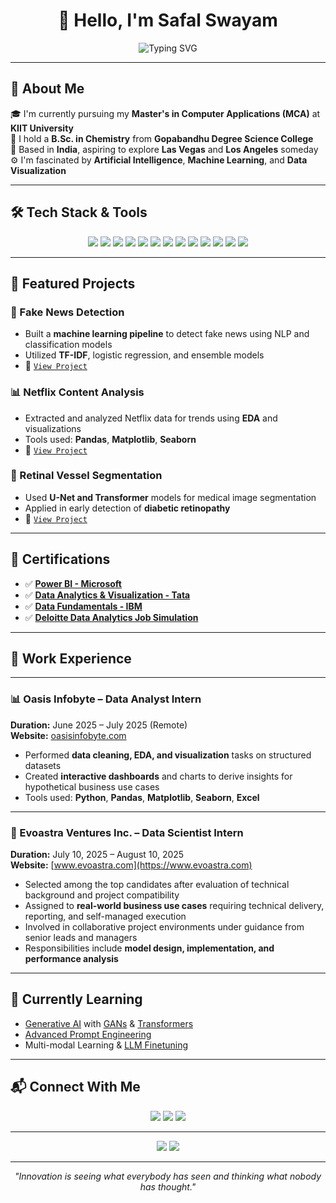 <h1 align="center">👋 Hello, I'm Safal Swayam</h1>
<p align="center">
  <img src="https://readme-typing-svg.demolab.com?font=Fira+Code&weight=700&size=18&pause=1000&center=true&vCenter=true&width=435&lines=Data+Science+Enthusiast+%7C+MCA+Student;Data+Analyst+%7C+ML+Practitioner;Passionate+about+AI/ML+and+Generative+AI" alt="Typing SVG" />
</p>

---

## 🧠 About Me

🎓 I'm currently pursuing my **Master's in Computer Applications (MCA)** at **KIIT University**  
🔬 I hold a **B.Sc. in Chemistry** from **Gopabandhu Degree Science College**  
📍 Based in **India**, aspiring to explore **Las Vegas** and **Los Angeles** someday  
⚙️ I'm fascinated by **Artificial Intelligence**, **Machine Learning**, and **Data Visualization**

---

## 🛠️ Tech Stack & Tools

<p align="center">
  <img src="https://img.shields.io/badge/Python-3776AB?style=for-the-badge&logo=python&logoColor=white" />
  <img src="https://img.shields.io/badge/Java-ED8B00?style=for-the-badge&logo=java&logoColor=white" />
  <img src="https://img.shields.io/badge/Pandas-150458?style=for-the-badge&logo=pandas&logoColor=white" />
  <img src="https://img.shields.io/badge/Numpy-013243?style=for-the-badge&logo=numpy&logoColor=white" />
  <img src="https://img.shields.io/badge/OpenCV-5C3EE8?style=for-the-badge&logo=opencv&logoColor=white" />
  <img src="https://img.shields.io/badge/Scikit--learn-F7931E?style=for-the-badge&logo=scikit-learn&logoColor=white" />
  <img src="https://img.shields.io/badge/XGBoost-AA0?style=for-the-badge&logo=xgboost&logoColor=white" />
  <img src="https://img.shields.io/badge/PowerBI-F2C811?style=for-the-badge&logo=powerbi&logoColor=black" />
  <img src="https://img.shields.io/badge/Excel-217346?style=for-the-badge&logo=microsoft-excel&logoColor=white" />
  <img src="https://img.shields.io/badge/MySQL-00000F?style=for-the-badge&logo=mysql&logoColor=white" />
  <img src="https://img.shields.io/badge/Flask-000000?style=for-the-badge&logo=flask&logoColor=white" />
  <img src="https://img.shields.io/badge/Seaborn-4E4E50?style=for-the-badge&logo=seaborn&logoColor=white" />
  <img src="https://img.shields.io/badge/Matplotlib-11557C?style=for-the-badge&logo=matplotlib&logoColor=white" />
</p>

---

## 🚀 Featured Projects

### 🧪 Fake News Detection
- Built a **machine learning pipeline** to detect fake news using NLP and classification models
- Utilized **TF-IDF**, logistic regression, and ensemble models  
- 📂 [`View Project`](https://github.com/yourusername/fake-news-detection)

### 📊 Netflix Content Analysis
- Extracted and analyzed Netflix data for trends using **EDA** and visualizations  
- Tools used: **Pandas**, **Matplotlib**, **Seaborn**  
- 📂 [`View Project`](https://github.com/yourusername/netflix-content-analysis)

### 🧬 Retinal Vessel Segmentation
- Used **U-Net and Transformer** models for medical image segmentation  
- Applied in early detection of **diabetic retinopathy**  
- 📂 [`View Project`](https://github.com/yourusername/retinal-vessel-segmentation)

---

## 📜 Certifications

- ✅ **[Power BI - Microsoft](https://learn.microsoft.com/en-us/users/microsoftpowerplatform/collections/mg6l4o3n04o5kg?WT.mc_id=studentamb_80442)**  
- ✅ **[Data Analytics & Visualization - Tata](https://forage-uploads-prod.s3.amazonaws.com/completion-certificates/ifobHAoMjQs9s6bKS/MyXvBcppsW2FkNYCX_ifobHAoMjQs9s6bKS_8tLZf9MfAuiL8u9ik_1750770749309_completion_certificate.pdf)**  
- ✅ **[Data Fundamentals - IBM]((https://www.credly.com/badges/ddbc8d35-35c3-4be8-ba74-e2fb1c3290c3/public_url))**  
- ✅ **[Deloitte Data Analytics Job Simulation]([https://www.theforage.com/virtual-internships/prototype/M9D2eEzkqJGBga9Ff/Data-Analytics](https://forage-uploads-prod.s3.amazonaws.com/completion-certificates/9PBTqmSxAf6zZTseP/io9DzWKe3PTsiS6GG_9PBTqmSxAf6zZTseP_8tLZf9MfAuiL8u9ik_1750787537032_completion_certificate.pdf))**

---

## 💼 Work Experience

---

### 📊 Oasis Infobyte – Data Analyst Intern  
**Duration:** June 2025 – July 2025 (Remote)  
**Website:** [oasisinfobyte.com](https://oasisinfobyte.com)

- Performed **data cleaning, EDA, and visualization** tasks on structured datasets
- Created **interactive dashboards** and charts to derive insights for hypothetical business use cases
- Tools used: **Python**, **Pandas**, **Matplotlib**, **Seaborn**, **Excel**

---

### 🧬 Evoastra Ventures Inc. – Data Scientist Intern  
**Duration:** July 10, 2025 – August 10, 2025  
**Website:** [www.evoastra.com](https://www.evoastra.com)

- Selected among the top candidates after evaluation of technical background and project compatibility
- Assigned to **real-world business use cases** requiring technical delivery, reporting, and self-managed execution
- Involved in collaborative project environments under guidance from senior leads and managers
- Responsibilities include **model design, implementation, and performance analysis**


---

## 🧠 Currently Learning

- [Generative AI](https://deepmind.google/discover/blog/generative-models/) with [GANs](https://www.coursera.org/learn/build-basic-generative-adversarial-networks-gans) & [Transformers](https://huggingface.co/transformers/)  
- [Advanced Prompt Engineering](https://platform.openai.com/docs/guides/prompt-engineering)  
- Multi-modal Learning & [LLM Finetuning](https://www.learnprompting.org/docs/llms/fine_tuning)

---

## 📬 Connect With Me

<p align="center">
  <a href="https://www.linkedin.com/in/safal-swayam-530025304"><img src="https://img.shields.io/badge/LinkedIn-blue?logo=linkedin&logoColor=white" /></a>
  <a href="mailto:safalswayam@gmail.com"><img src="https://img.shields.io/badge/Email-red?logo=gmail&logoColor=white" /></a>
  <a href="https://github.com/Safalswayam"><img src="https://img.shields.io/badge/GitHub-black?logo=github&logoColor=white" /></a>
</p>

---

<p align="center">
  <img src="https://github-readme-stats.vercel.app/api?username=yourusername&show_icons=true&theme=radical" />
  <img src="https://github-readme-stats.vercel.app/api/top-langs/?username=yourusername&layout=compact&theme=radical" />
</p>

---

<p align="center"><i>"Innovation is seeing what everybody has seen and thinking what nobody has thought."</i></p>
